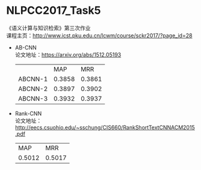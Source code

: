 # NLPCC2017_Task5
《语义计算与知识检索》第三次作业  
课程主页：http://www.icst.pku.edu.cn/lcwm/course/sckr2017/?page_id=28

* AB-CNN  
论文地址：https://arxiv.org/abs/1512.05193  
    <table>
        <tr>
            <td></td>
            <td>MAP</td>
            <td>MRR</td>
        </tr>
        <tr>
            <td>ABCNN-1</td>
            <td>0.3858</td>
            <td>0.3861</td>
        </tr>
        <tr>
            <td>ABCNN-2</td>
            <td>0.3897</td>
            <td>0.3902</td>
        </tr>
        <tr>
            <td>ABCNN-3</td>
            <td>0.3932</td>
            <td>0.3937</td>
        </tr>
    </table>

* Rank-CNN  
论文地址：http://eecs.csuohio.edu/~sschung/CIS660/RankShortTextCNNACM2015.pdf
    <table>
        <tr>
            <td>MAP</td>
            <td>MRR</td>
        </tr>
        <tr>
            <td>0.5012</td>
            <td>0.5017</td>
        </tr>

    